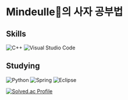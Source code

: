 # Mindeulle🌻의 사자 공부법

## Skills
![C++](https://img.shields.io/badge/c++-%2300599C.svg?style=for-the-badge&logo=c%2B%2B&logoColor=white)  ![Visual Studio Code](https://img.shields.io/badge/Visual%20Studio%20Code-0078d7.svg?style=for-the-badge&logo=visual-studio-code&logoColor=white)

## Studying
![Python](https://img.shields.io/badge/python-3670A0?style=for-the-badge&logo=python&logoColor=ffdd54) ![Spring](https://img.shields.io/badge/spring-%236DB33F.svg?style=for-the-badge&logo=spring&logoColor=white)	![Eclipse](https://img.shields.io/badge/Eclipse-FE7A16.svg?style=for-the-badge&logo=Eclipse&logoColor=white)

[![Solved.ac Profile](http://mazassumnida.wtf/api/generate_badge?boj=mindeulle)](https://solved.ac/mindeulle)<br/>
